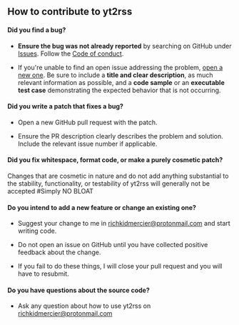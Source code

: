 ## How to contribute to yt2rss

#### **Did you find a bug?**

* **Ensure the bug was not already reported** by searching on GitHub under [Issues](https://github.com/undergroundmanPr0/yt2rss/issues). Follow the [Code of conduct](https://github.com/undergroundmanPr0/yt2rss/blob/main/CODE_OF_CONDUCT.md).

* If you're unable to find an open issue addressing the problem, [open a new one](https://github.com/undergroundmanPr0/yt2rss/issues/new/choose). Be sure to include a **title and clear description**, as much relevant information as possible, and a **code sample** or an **executable test case** demonstrating the expected behavior that is not occurring.

#### **Did you write a patch that fixes a bug?**

* Open a new GitHub pull request with the patch.

* Ensure the PR description clearly describes the problem and solution. Include the relevant issue number if applicable.

#### **Did you fix whitespace, format code, or make a purely cosmetic patch?**

Changes that are cosmetic in nature and do not add anything substantial to the stability, functionality, or testability of yt2rss will generally not be accepted #Simply NO BLOAT

#### **Do you intend to add a new feature or change an existing one?**

* Suggest your change to me in richkidmercier@protonmail.com and start writing code.

* Do not open an issue on GitHub until you have collected positive feedback about the change.

* If you fail to do these things, I will close your pull request and you will have to resubmit.

#### **Do you have questions about the source code?**

* Ask any question about how to use yt2rss on richkidmercier@protonmail.com
